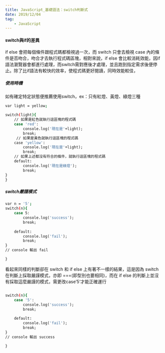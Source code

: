 ```yaml
---
title: JavaScript_基礎語法：switch判斷式
date: 2019/12/04
tag: 
    - JavaScript
---
```


#### switch與if的差異

if else 會把每個條件跟程式碼都檢視過一次，而 switch 只會去檢視 case 內的條件是否吻合，吻合才去執行程式碼區塊，相對來說，if else 會比較消耗效能，因if語法瀏覽器會都進行處理，而switch需對應後才處理，並且跑到指定需求後便停止。除了比if語法有較快的效率，使程式碼更好閱讀，同時效能較佳，

##### 使用時機
如有確定特定狀態便推薦使用switch，ex：只有紅燈、黃燈、綠燈三種

``` bash
var light = yellow;

switch(light){
    // 如果是紅色就執行這區塊的程式碼
    case 'red':
        console.log('現在是'+light);
        break;
     // 如果是黃色就執行這區塊的程式碼 
    case 'yellow':
        console.log('現在是'+light);
        break;
    // 如果上述都沒有符合的條件，就執行這區塊的程式碼   
    default:
        console.log('現在是綠燈');
        break;
}
}
```

##### switch嚴謹模式


``` bash
var n = '5';
switch(n){
    case 5:
        console.log('success');
        break;
        
    default:
        console.log('fail');
        break;
}
// console 輸出 fail

}
```

看起來同樣的判斷卻在 switch 和 if else 上有著不一樣的結果，這是因為 switch 在判斷上採取嚴謹模式，亦即 ===(即型別也要相同)，而在 if else 的判斷上並沒有採取這麼嚴謹的模式，需更改case’5’才能正確運行

``` bash

switch(n){
    case '5':
        console.log('success');
        break;
        
    default:
        console.log('fail');
        break;
}
// console 輸出 success

}
```
